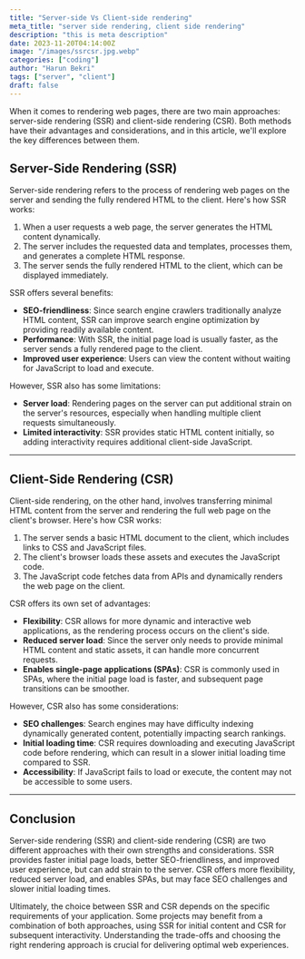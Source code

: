 ```yaml
---
title: "Server-side Vs Client-side rendering"
meta_title: "server side rendering, client side rendering"
description: "this is meta description"
date: 2023-11-20T04:14:00Z
image: "/images/ssrcsr.jpg.webp"
categories: ["coding"]
author: "Harun Bekri"
tags: ["server", "client"]
draft: false
---
```


When it comes to rendering web pages, there are two main approaches: server-side rendering (SSR) and client-side rendering (CSR). Both methods have their advantages and considerations, and in this article, we'll explore the key differences between them.


## Server-Side Rendering (SSR)

Server-side rendering refers to the process of rendering web pages on the server and sending the fully rendered HTML to the client. Here's how SSR works:

1. When a user requests a web page, the server generates the HTML content dynamically.
2. The server includes the requested data and templates, processes them, and generates a complete HTML response.
3. The server sends the fully rendered HTML to the client, which can be displayed immediately.

SSR offers several benefits:

- **SEO-friendliness**: Since search engine crawlers traditionally analyze HTML content, SSR can improve search engine optimization by providing readily available content.
- **Performance**: With SSR, the initial page load is usually faster, as the server sends a fully rendered page to the client.
- **Improved user experience**: Users can view the content without waiting for JavaScript to load and execute.

However, SSR also has some limitations:

- **Server load**: Rendering pages on the server can put additional strain on the server's resources, especially when handling multiple client requests simultaneously.
- **Limited interactivity**: SSR provides static HTML content initially, so adding interactivity requires additional client-side JavaScript.

<hr>

## Client-Side Rendering (CSR)


Client-side rendering, on the other hand, involves transferring minimal HTML content from the server and rendering the full web page on the client's browser. Here's how CSR works:

1. The server sends a basic HTML document to the client, which includes links to CSS and JavaScript files.
2. The client's browser loads these assets and executes the JavaScript code.
3. The JavaScript code fetches data from APIs and dynamically renders the web page on the client.

CSR offers its own set of advantages:

- **Flexibility**: CSR allows for more dynamic and interactive web applications, as the rendering process occurs on the client's side.
- **Reduced server load**: Since the server only needs to provide minimal HTML content and static assets, it can handle more concurrent requests.
- **Enables single-page applications (SPAs)**: CSR is commonly used in SPAs, where the initial page load is faster, and subsequent page transitions can be smoother.

However, CSR also has some considerations:

- **SEO challenges**: Search engines may have difficulty indexing dynamically generated content, potentially impacting search rankings.
- **Initial loading time**: CSR requires downloading and executing JavaScript code before rendering, which can result in a slower initial loading time compared to SSR.
- **Accessibility**: If JavaScript fails to load or execute, the content may not be accessible to some users.

<hr>

## Conclusion

Server-side rendering (SSR) and client-side rendering (CSR) are two different approaches with their own strengths and considerations. SSR provides faster initial page loads, better SEO-friendliness, and improved user experience, but can add strain to the server. CSR offers more flexibility, reduced server load, and enables SPAs, but may face SEO challenges and slower initial loading times.

Ultimately, the choice between SSR and CSR depends on the specific requirements of your application. Some projects may benefit from a combination of both approaches, using SSR for initial content and CSR for subsequent interactivity. Understanding the trade-offs and choosing the right rendering approach is crucial for delivering optimal web experiences.

